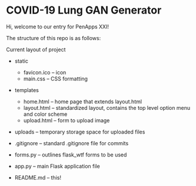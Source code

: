 # COVID-19 Lung GAN Generator

Hi, welcome to our entry for PenApps XXI!

The structure of this repo is as follows:

Current layout of project
- static
    - favicon.ico – icon
    - main.css – CSS formatting

- templates
    - home.html – home page that extends layout.html
    - layout.html – standardized layout, contains the top level option menu and color scheme
    - upload.html – form to upload image
- uploads – temporary storage space for uploaded files
- .gitignore – standard .gitignore file for commits
- forms.py – outlines flask_wtf forms to be used 
- app.py – main Flask application file
- README.md – this!